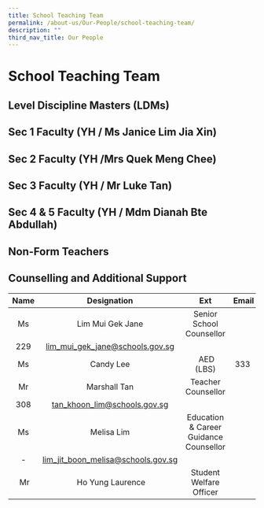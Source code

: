 ```yaml
---
title: School Teaching Team
permalink: /about-us/Our-People/school-teaching-team/
description: ""
third_nav_title: Our People
---
```

# School Teaching Team

## Level Discipline Masters (LDMs)


## Sec 1 Faculty (YH / Ms Janice Lim Jia Xin)


## Sec 2 Faculty (YH /Mrs Quek Meng Chee) 


## Sec 3 Faculty (YH / Mr Luke Tan)


## Sec 4 & 5 Faculty (YH / Mdm Dianah Bte Abdullah)


## Non-Form Teachers



## Counselling and Additional Support

|  Name | Designation | Ext | Email |
|:---:|:---:|:---:|:---:|
| Ms | Lim Mui Gek Jane  | Senior School Counsellor  
 | 229 | [lim\_mui\_gek\_jane@schools.gov.sg](mailto:lim_mui_gek_jane@schools.gov.sg)[](mailto:jade_leong_tze_wei@schools.gov.sg)[](mailto:dianah_abdullah@schools.gov.sg) |
| Ms | Candy Lee |  AED (LBS) | 333  | [candy\_lee@schools.gov.sg](mailto:candy_lee@schools.gov.sg) |
| Mr | Marshall Tan  | Teacher Counsellor  
 | 308 | [tan\_khoon\_lim@schools.gov.sg](mailto:tan_khoon_lim@schools.gov.sg) |
| Ms | Melisa Lim  | Education & Career Guidance Counsellor  
 | \- | [lim\_jit\_boon\_melisa@schools.gov.sg](mailto:lim_jit_boon_melisa@schools.gov.sg) |
|  Mr |  Ho Yung Laurence | Student Welfare Officer |   | [laurence\_ho\_yung@schools.gov.sg](mailto:laurence_ho_yung@schools.gov.sg) |